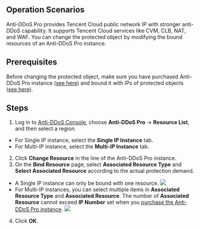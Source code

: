 ## Operation Scenarios
Anti-DDoS Pro provides Tencent Cloud public network IP with stronger anti-DDoS capability. It supports Tencent Cloud services like CVM, CLB, NAT, and WAF.
You can change the protected object by modifying the bound resources of an Anti-DDoS Pro instance.

## Prerequisites
Before changing the protected object, make sure you have purchased Anti-DDoS Pro instance ([see here](https://intl.cloud.tencent.com/document/product/1029/31748)) and bound it with IPs of protected objects ([see here](https://intl.cloud.tencent.com/document/product/1029/31750)).

## Steps
1. Log in to [Anti-DDoS Console](https://console.cloud.tencent.com/dayu/overview), choose **Anti-DDoS Pro** -> **Resource List**, and then select a region.
 - For Single IP instance, select the **Single IP Instance** tab.
 - For Multi-IP instance, select the **Multi-IP Instance** tab.
2. Click **Change Resource** in the line of the Anti-DDoS Pro instance.
3. On the **Bind Resource** page, select **Associated Resource Type** and **Select Associated Resource** according to the actual protection demand.
  - A Single IP instance can only be bound with one resource.
	 ![](https://main.qcloudimg.com/raw/58606568dbc885fbba5e8df35d637210.png)
 - For Multi-IP instances, you can select multiple items in **Associated Resource Type** and **Associated Resource**. The number of **Associated Resource** cannot exceed **IP Number** set when you [purchase the Anti-DDoS Pro instance](https://intl.cloud.tencent.com/document/product/1029/31748).
![](https://main.qcloudimg.com/raw/dbd8a19db5952b9f2d281663f550ef0b.png)
4. Click **OK**.
